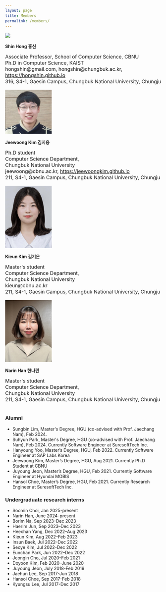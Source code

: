 ```yaml
---
layout: page
title: Members
permalink: /members/
---
```


<img src="https://hongshin.github.io/assets/img/shin.jpg" width="150"/>

**Shin Hong  홍신** <br>

<font size=3>
Associate Professor, School of Computer Science, CBNU <br>
Ph.D in Computer Science, KAIST <br>
hongshin@gmail.com, hongshin@chungbuk.ac.kr,  <a href="http://hongshin.github.io">https://hongshin.github.io</a> <br/>
316, S4-1, Gaesin Campus, Chungbuk National University, Chungju
</font>
<br/> <br/>

<img src="/public/img/jeewoong.jpg" width="150"/>

**Jeewoong Kim 김지웅** <br>

<font size=3>
Ph.D student<br>
Computer Science Department, <br>
Chungbuk National University <br>
jeewoong@cbnu.ac.kr, <a href="https://jeewoongkim.github.io">https://jeewoongkim.github.io</a><br/>
211, S4-1, Gaesin Campus, Chungbuk National University, Chungju
</font>
<br/> <br/>

<img src="/public/img/kieun.jpg" width=150 />

**Kieun Kim 김기은** <br>

<font size=3>
Master's student <br>
Computer Science Department, <br/>
Chungbuk National University <br/>
kieun@cbnu.ac.kr <br/>
211, S4-1, Gaesin Campus, Chungbuk National University, Chungju
</font>
<br/> <br/>



<img src="/public/img/narin.jpg" width=150 />

**Narin Han 한나린** <br>

<font size=3>
Master's student <br>
Computer Science Department, <br/>
Chungbuk National University <br/>
211, S4-1, Gaesin Campus, Chungbuk National University, Chungju
</font>
<br/><br/>


### Alumni ###
* Sungbin Lim, Master's Degree, HGU (co-advised with Prof. Jaechang Nam), Feb 2024. 
* Suhyun Park, Master's Degree, HGU (co-advised with Prof. Jaechang Nam), Feb 2024. Currently Software Engineer at SuresoftTech Inc.
* Hanyoung Yoo, Master’s Degree, HGU, Feb 2022. Currently Software Engineer at SAP Labs Korea
* Jeewoong Kim, Master’s Degree, HGU, Aug 2021. Currently Ph.D Student at CBNU
* Juyoung Jeon, Master’s Degree, HGU, Feb 2021. Currently Software Engineer at Hyundai MOBIS
* Hansol Choe, Master’s Degree, HGU, Feb 2021. Currently Research Engineer at SuresoftTech Inc.

### Undergraduate research interns ###
* Soomin Choi, Jan 2025-present
* Narin Han, June 2024–present
* Borim Na, Sep 2023–Dec 2023
* Haerim Jun, Sep 2023–Dec 2023
* Heechan Yang, Dec 2022–Aug 2023
* Kieun Kim, Aug 2022–Feb 2023
* Insun Baek, Jul 2022–Dec 2022
* Seoye Kim, Jul 2022–Dec 2022
* Eunchan Park, Jun 2022–Dec 2022
* Jeongin Cho, Jul 2020–Feb 2021
* Doyoon Kim, Feb 2020–June 2020
* Juyoung Jeon, July 2018-Feb 2019
* Jaehun Lee, Sep 2017-Jun 2018
* Hansol Choe, Sep 2017-Feb 2018
* Kyungsu Lee, Jul 2017-Dec 2017
